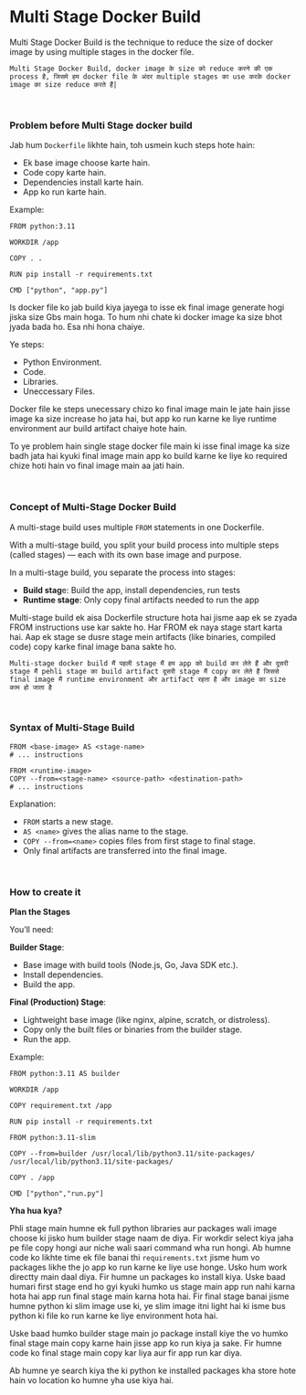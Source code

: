 # Multi Stage Docker Build

Multi Stage Docker Build is the technique to reduce the size of docker image by using multiple stages in the docker file.

```Multi Stage Docker Build, docker image के size को reduce करने की एक process है, जिसमे हम docker file के अंदर multiple stages का use करके docker image का size reduce करते हैं|```

<br>

### Problem before Multi Stage docker build

Jab hum ```Dockerfile``` likhte hain, toh usmein kuch steps hote hain:
- Ek base image choose karte hain.
- Code copy karte hain.
- Dependencies install karte hain.
- App ko run karte hain.

Example:
```
FROM python:3.11

WORKDIR /app

COPY . .

RUN pip install -r requirements.txt

CMD ["python", "app.py"]
```

Is docker file ko jab build kiya jayega to isse ek final image generate hogi jiska size Gbs main hoga. To hum nhi chate ki docker image ka size bhot jyada bada ho. Esa nhi hona chaiye.

Ye steps:
- Python Environment.
- Code.
- Libraries.
- Uneccessary Files.

Docker file ke steps unecessary chizo ko final image main le jate hain jisse image ka size increase ho jata hai, but app ko run karne ke liye runtime environment aur build artifact chaiye hote hain.

To ye problem hain single stage docker file main ki isse final image ka size badh jata hai kyuki final image main app ko build karne ke liye ko required chize hoti hain vo final image main aa jati hain.

<br>

### Concept of Multi-Stage Docker Build

A multi-stage build uses multiple ```FROM``` statements in one Dockerfile.

With a multi-stage build, you split your build process into multiple steps (called stages) — each with its own base image and purpose.

In a multi-stage build, you separate the process into stages:
- **Build stag**e: Build the app, install dependencies, run tests
- **Runtime stage**: Only copy final artifacts needed to run the app

Multi-stage build ek aisa Dockerfile structure hota hai jisme aap ek se zyada FROM instructions use kar sakte ho. Har FROM ek naya stage start karta hai. Aap ek stage se dusre stage mein artifacts (like binaries, compiled code) copy karke final image bana sakte ho.

```Multi-stage docker build मैं पहली stage मैं हम app को build कर लेते हैं और दूसरी stage मैं pehli stage का build artifact दूसरी stage मैं copy कर लेते हैं जिससे final image मैं runtime environment और artifact रहता है और image का size काम हो जाता है```

<br>

### Syntax of Multi-Stage Build

```
FROM <base-image> AS <stage-name>
# ... instructions

FROM <runtime-image>
COPY --from=<stage-name> <source-path> <destination-path>
# ... instructions
```

Explanation:
- ```FROM``` starts a new stage.
- ```AS <name>``` gives the alias name to the stage.
- ```COPY --from=<name>``` copies files from first stage to final stage.
- Only final artifacts are transferred into the final image.

<br>

### How to create it

**Plan the Stages**

You’ll need:

**Builder Stage**:
- Base image with build tools (Node.js, Go, Java SDK etc.).
- Install dependencies.
- Build the app.

**Final (Production) Stage**:
- Lightweight base image (like nginx, alpine, scratch, or distroless).
- Copy only the built files or binaries from the builder stage.
- Run the app.


Example:

```
FROM python:3.11 AS builder

WORKDIR /app

COPY requirement.txt /app

RUN pip install -r requirements.txt

FROM python:3.11-slim

COPY --from=builder /usr/local/lib/python3.11/site-packages/ /usr/local/lib/python3.11/site-packages/

COPY . /app

CMD ["python","run.py"]
```

**Yha hua kya?**

Phli stage main humne ek full python libraries aur packages wali image choose ki jisko hum builder stage naam de diya. Fir workdir select kiya jaha pe file copy hongi aur niche wali saari command wha run hongi. Ab humne code ko likhte time ek file banai thi ```requirements.txt``` jisme hum vo packages likhe the jo app ko run karne ke liye use honge. Usko hum work directty main daal diya. Fir humne un packages ko install kiya. Uske baad humari first stage end ho gyi kyuki humko us stage main app run nahi karna hota hai app run final stage main karna hota hai. Fir final stage banai jisme humne python ki slim image use ki, ye slim image itni light hai ki isme bus python ki file ko run karne ke liye environment hota hai. 

Uske baad humko builder stage main jo package install kiye the vo humko final stage main copy karne hain jisse app ko run kiya ja sake. Fir humne code ko final stage main copy kar liya aur fir app run kar diya.

Ab humne ye search kiya the ki python ke installed packages kha store hote hain vo location ko humne yha use kiya hai.

